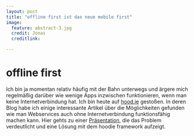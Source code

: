 ```yaml
---
layout: post
title: "offline first ist das neue mobile first"
image:
  feature: abstract-3.jpg
  credit: Jonas
  creditlink: 

---
```


# offline first 

Ich bin ja momentan relativ häufig mit der Bahn unterwegs und ärgere mich regelmäßig darüber wie wenige Apps inzwischen funktionieren, wenn man keine Internetverbindung hat. Ich bin heute auf [hood.ie](http://hood.ie/) gestoßen. In deren Blog habe ich einige interessante Artikel über die Möglichkeiten gefunden wie man Webservices auch ohne Internetverbindung funktionsfähig machen kann. Hier gehts zu einer [Präsentation](https://speakerdeck.com/espylaub/offline-first-web-apps), die das Problem verdeutlicht und eine Lösung mit dem hoodie framework aufzeigt. 